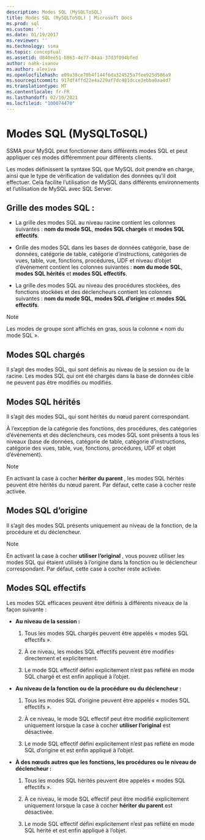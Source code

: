 ```yaml
---
description: Modes SQL (MySQLToSQL)
title: Modes SQL (MySQLToSQL) | Microsoft Docs
ms.prod: sql
ms.custom: ''
ms.date: 01/19/2017
ms.reviewer: ''
ms.technology: ssma
ms.topic: conceptual
ms.assetid: d840ee51-b863-4e77-84aa-37d3f094bfed
author: nahk-ivanov
ms.author: alexiva
ms.openlocfilehash: e09a38ce70b4f144f6da324525a7fee925d586a9
ms.sourcegitcommit: 917df4ffd22e4a229af7dc481dcce3ebba0aa4d7
ms.translationtype: MT
ms.contentlocale: fr-FR
ms.lasthandoff: 02/10/2021
ms.locfileid: "100074470"
---
```

# <a name="sql-modes-mysqltosql"></a>Modes SQL (MySQLToSQL)
SSMA pour MySQL peut fonctionner dans différents modes SQL et peut appliquer ces modes différemment pour différents clients.  
  
Les modes définissent la syntaxe SQL que MySQL doit prendre en charge, ainsi que le type de vérification de validation des données qu’il doit effectuer. Cela facilite l’utilisation de MySQL dans différents environnements et l’utilisation de MySQL avec SQL Server.  
  
## <a name="sql-modes-grid"></a>Grille des modes SQL :  
  
-   La grille des modes SQL au niveau racine contient les colonnes suivantes : **nom du mode SQL**, **modes SQL chargés** et **modes SQL effectifs**.  
  
-   Grille des modes SQL dans les bases de données catégorie, base de données, catégorie de table, catégorie d’instructions, catégories de vues, table, vue, fonctions, procédures, UDF et niveau d’objet d’événement contient les colonnes suivantes : **nom du mode SQL**, **modes SQL hérités** et **modes SQL effectifs**.  
  
-   La grille des modes SQL au niveau des procédures stockées, des fonctions stockées et des déclencheurs contient les colonnes suivantes : **nom du mode SQL**,  **modes SQL d’origine** et **modes SQL effectifs**.  
  
> [!NOTE]  
> Les modes de groupe sont affichés en gras, sous la colonne « nom du mode SQL ».  
  
## <a name="loaded-sql-modes"></a>Modes SQL chargés  
Il s’agit des modes SQL, qui sont définis au niveau de la session ou de la racine. Les modes SQL qui ont été chargés dans la base de données cible ne peuvent pas être modifiés ou modifiés.  
  
## <a name="inherited-sql-modes"></a>Modes SQL hérités  
Il s’agit des modes SQL, qui sont hérités du nœud parent correspondant.  
  
À l’exception de la catégorie des fonctions, des procédures, des catégories d’événements et des déclencheurs, ces modes SQL sont présents à tous les niveaux (base de données, catégorie de table, catégorie d’instructions, catégorie des vues, table, vue, fonctions, procédures, UDF et objet d’événement).  
  
> [!NOTE]  
> En activant la case à cocher **hériter du parent** , les modes SQL hérités peuvent être hérités du nœud parent. Par défaut, cette case à cocher reste activée.  
  
## <a name="original-sql-modes"></a>Modes SQL d’origine  
Il s’agit des modes SQL présents uniquement au niveau de la fonction, de la procédure et du déclencheur.  
  
> [!NOTE]  
> En activant la case à cocher **utiliser l’original** , vous pouvez utiliser les modes SQL qui étaient utilisés à l’origine dans la fonction ou le déclencheur correspondant. Par défaut, cette case à cocher reste activée.  
  
## <a name="effective-sql-modes"></a>Modes SQL effectifs  
Les modes SQL efficaces peuvent être définis à différents niveaux de la façon suivante :  
  
-   **Au niveau de la session :**  
  
    1.  Tous les modes SQL chargés peuvent être appelés « modes SQL effectifs ».  
  
    2.  À ce niveau, les modes SQL effectifs peuvent être modifiés directement et explicitement.  
  
    3.  Le mode SQL effectif défini explicitement n’est pas reflété en mode SQL chargé et est enfin appliqué à l’objet.  
  
-   **Au niveau de la fonction ou de la procédure ou du déclencheur :**  
  
    1.  Tous les modes SQL d’origine peuvent être appelés « modes SQL effectifs ».  
  
    2.  À ce niveau, le mode SQL effectif peut être modifié explicitement uniquement lorsque la case à cocher **utiliser l’original** est désactivée.  
  
    3.  Le mode SQL effectif défini explicitement n’est pas reflété en mode SQL d’origine et est enfin appliqué à l’objet.  
  
-   **À des nœuds autres que les fonctions, les procédures ou le niveau de déclencheur :**  
  
    1.  Tous les modes SQL hérités peuvent être appelés « modes SQL effectifs ».  
  
    2.  À ce niveau, le mode SQL effectif peut être modifié explicitement uniquement lorsque la case à cocher **hériter du parent** est désactivée.  
  
    3.  Le mode SQL effectif défini explicitement n’est pas reflété en mode SQL hérité et est enfin appliqué à l’objet.  
  
